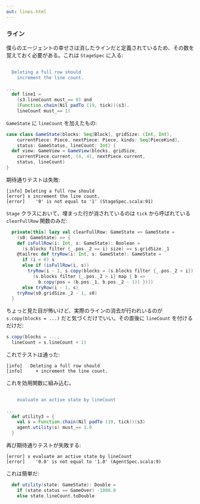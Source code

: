 ```yaml
---
out: lines.html
---
```


### ライン

僕らのエージェントの幸せさは消したラインだと定義されているため、その数を覚えておく必要がある。これは `StageSpec` に入る:

```scala
                                                                              s2"""
  Deleting a full row should
    increment the line count.                                                 \$line1
                                                                              """
...
  def line1 =
    (s3.lineCount must_== 0) and
    (Function.chain(Nil padTo (19, tick))(s3).
    lineCount must_== 1)
```

`GameState` に `lineCount` を加えたもの:

```scala
case class GameState(blocks: Seq[Block], gridSize: (Int, Int),
    currentPiece: Piece, nextPiece: Piece, kinds: Seq[PieceKind],
    status: GameStatus, lineCount: Int) {
  def view: GameView = GameView(blocks, gridSize,
    currentPiece.current, (4, 4), nextPiece.current,
    status, lineCount)
}
```

期待通りテストは失敗:

```
[info] Deleting a full row should
[error] x increment the line count.
[error]    '0' is not equal to '1' (StageSpec.scala:91)
```

`Stage` クラスにおいて、埋まった行が消されているのは `tick` から呼ばれている `clearFullRow` 関数のみだ:

```scala
  private[this] lazy val clearFullRow: GameState => GameState =
    (s0: GameState) => {
    def isFullRow(i: Int, s: GameState): Boolean =
      (s.blocks filter {_.pos._2 == i} size) == s.gridSize._1
    @tailrec def tryRow(i: Int, s: GameState): GameState =
      if (i < 0) s 
      else if (isFullRow(i, s))
        tryRow(i - 1, s.copy(blocks = (s.blocks filter {_.pos._2 < i}) ++
          (s.blocks filter {_.pos._2 > i} map { b =>
            b.copy(pos = (b.pos._1, b.pos._2 - 1)) })))  
      else tryRow(i - 1, s)
    tryRow(s0.gridSize._2 - 1, s0)
  }
```

ちょっと見た目が怖いけど、実際のラインの消去が行われいるのが `s.copy(blocks = ...)` だと気づくだけでいい。その直後に `lineCount` を付けるだけだ:

```scala
s.copy(blocks = ...,
  lineCount = s.lineCount + 1)
```

これでテストは通った:

```
[info]   Deleting a full row should
[info]     + increment the line count.
```

これを効用関数に組み込む。

```scala
                                                                              s2"""
    evaluate an active state by lineCount                                     \$utility3
                                                                              """
...
  def utility3 = {
    val s = Function.chain(Nil padTo (19, tick))(s3)
    agent.utility(s) must_== 1.0
  }
```

再び期待通りテストが失敗する:

```
[error] x evaluate an active state by lineCount
[error]    '0.0' is not equal to '1.0' (AgentSpec.scala:9)
```

これは簡単だ:

```scala
  def utility(state: GameState): Double =
    if (state.status == GameOver) -1000.0
    else state.lineCount.toDouble
```
